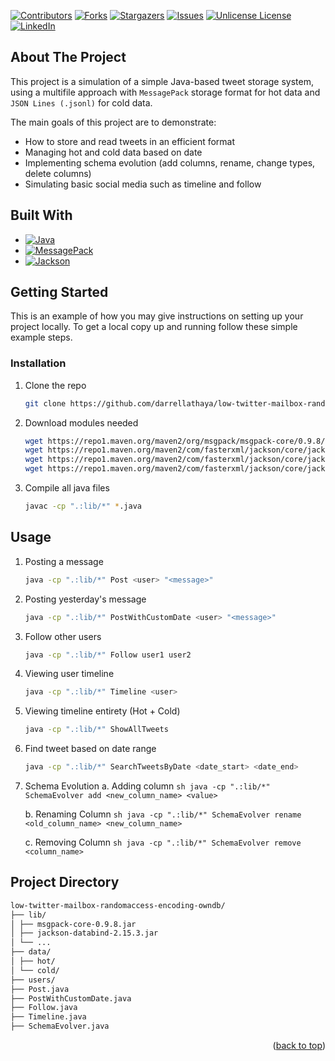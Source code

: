 <!-- Improved compatibility of back to top link: See: https://github.com/othneildrew/Best-README-Template/pull/73 -->
<a id="readme-top"></a>
<!--
*** Thanks for checking out the Best-README-Template. If you have a suggestion
*** that would make this better, please fork the repo and create a pull request
*** or simply open an issue with the tag "enhancement".
*** Don't forget to give the project a star!
*** Thanks again! Now go create something AMAZING! :D
-->



<!-- PROJECT SHIELDS -->
<!--
*** I'm using markdown "reference style" links for readability.
*** Reference links are enclosed in brackets [ ] instead of parentheses ( ).
*** See the bottom of this document for the declaration of the reference variables
*** for contributors-url, forks-url, etc. This is an optional, concise syntax you may use.
*** https://www.markdownguide.org/basic-syntax/#reference-style-links
-->
[![Contributors][contributors-shield]][contributors-url]
[![Forks][forks-shield]][forks-url]
[![Stargazers][stars-shield]][stars-url]
[![Issues][issues-shield]][issues-url]
[![Unlicense License][license-shield]][license-url]
[![LinkedIn][linkedin-shield]][linkedin-url]


<!-- ABOUT THE PROJECT -->
## About The Project

This project is a simulation of a simple Java-based tweet storage system, using a multifile approach with `MessagePack` storage format for hot data and `JSON Lines (.jsonl)` for cold data.

The main goals of this project are to demonstrate:
- How to store and read tweets in an efficient format
- Managing hot and cold data based on date
- Implementing schema evolution (add columns, rename, change types, delete columns)
- Simulating basic social media such as timeline and follow

<!-- BUILD -->
## Built With

* [![Java][Java.io]][Java-url]
* [![MessagePack][MsgPack.io]][MsgPack-url]
* [![Jackson][Jackson.io]][Jackson-url]


<!-- GETTING STARTED -->
## Getting Started
This is an example of how you may give instructions on setting up your project locally.
To get a local copy up and running follow these simple example steps.


<!-- INSTALLATION -->
### Installation
1. Clone the repo
   ```sh
   git clone https://github.com/darrellathaya/low-twitter-mailbox-randomaccess-encoding-owndb.git
   ```
2. Download modules needed
   ```sh
   wget https://repo1.maven.org/maven2/org/msgpack/msgpack-core/0.9.8/msgpack-core-0.9.8.jar
   wget https://repo1.maven.org/maven2/com/fasterxml/jackson/core/jackson-databind/2.15.3/jackson-databind-2.15.3.jar
   wget https://repo1.maven.org/maven2/com/fasterxml/jackson/core/jackson-core/2.15.3/jackson-core-2.15.3.jar
   wget https://repo1.maven.org/maven2/com/fasterxml/jackson/core/jackson-annotations/2.15.3/jackson-annotations-2.15.3.jar
   ```
3. Compile all java files
   ```sh
   javac -cp ".:lib/*" *.java
   ```

   
<!-- USAGE EXAMPLES -->
## Usage

1. Posting a message
   ```sh
   java -cp ".:lib/*" Post <user> "<message>"
   ```
   
2. Posting yesterday's message
   ```sh
   java -cp ".:lib/*" PostWithCustomDate <user> "<message>"
   ```

3. Follow other users
   ```sh
   java -cp ".:lib/*" Follow user1 user2
   ```
   
4. Viewing user timeline
   ```sh
   java -cp ".:lib/*" Timeline <user>
   ```
   
5. Viewing timeline entirety (Hot + Cold)
   ```sh
   java -cp ".:lib/*" ShowAllTweets
   ```

5. Find tweet based on date range
   ```sh
   java -cp ".:lib/*" SearchTweetsByDate <date_start> <date_end>
   ```

6. Schema Evolution
   a. Adding column
       ```sh
       java -cp ".:lib/*" SchemaEvolver add <new_column_name> <value>
       ```
   
   b. Renaming Column
       ```sh
       java -cp ".:lib/*" SchemaEvolver rename <old_column_name> <new_column_name>
       ```
   
    c. Removing Column
       ```sh
       java -cp ".:lib/*" SchemaEvolver remove <column_name>
       ```

<!-- DIRECTORY -->
## Project Directory
```sh
low-twitter-mailbox-randomaccess-encoding-owndb/
├── lib/
│ ├── msgpack-core-0.9.8.jar
│ ├── jackson-databind-2.15.3.jar
│ └── ...
├── data/
│ ├── hot/
│ └── cold/
├── users/
├── Post.java
├── PostWithCustomDate.java
├── Follow.java
├── Timeline.java
├── SchemaEvolver.java
```

<p align="right">(<a href="#readme-top">back to top</a>)</p>


<!-- MARKDOWN LINKS & IMAGES -->
<!-- https://www.markdownguide.org/basic-syntax/#reference-style-links -->
[contributors-shield]: https://img.shields.io/github/contributors/darrellathaya/Best-README-Template.svg?style=for-the-badge
[contributors-url]: https://github.com/darrellathaya/Best-README-Template/graphs/contributors
[forks-shield]: https://img.shields.io/github/forks/darrellathaya/Best-README-Template.svg?style=for-the-badge
[forks-url]: https://github.com/darrellathaya/Best-README-Template/network/members
[stars-shield]: https://img.shields.io/github/stars/darrellathaya/Best-README-Template.svg?style=for-the-badge
[stars-url]: https://github.com/darrellathaya/Best-README-Template/stargazers
[issues-shield]: https://img.shields.io/github/issues/darrellathaya/Best-README-Template.svg?style=for-the-badge
[issues-url]: https://github.com/darrellathaya/Best-README-Template/issues
[license-shield]: https://img.shields.io/github/license/darrellathaya/Best-README-Template.svg?style=for-the-badge
[license-url]: https://github.com/darrellathaya/Best-README-Template/blob/master/LICENSE.txt
[linkedin-shield]: https://img.shields.io/badge/-LinkedIn-black.svg?style=for-the-badge&logo=linkedin&colorB=555
[linkedin-url]: https://linkedin.com/in/darrellathaya
[product-screenshot]: images/screenshot.png
[Java.io]: https://img.shields.io/badge/Java-ED8B00?style=for-the-badge&logo=openjdk&logoColor=white
[MsgPack.io]: https://img.shields.io/badge/MessagePack-000000?style=for-the-badge&logo=data:image/svg+xml;base64,PHN2ZyB4bWxucz0iaHR0cDovL3d3dy53My5vcmcvMjAwMC9zdmciICB3aWR0aD0iMjQiIGhlaWdodD0iMjQiPjxwYXRoIGQ9Ik0xMiAyYTkgOSAwIDEgMCAwIDE4IDkgOSAwIDAgMCAwLTE4em0xIDEzSDExdi0yaDJ2MnptMC00SDExVjZoMnY1eiIvPjwvc3ZnPg==
[Jackson.io]: https://img.shields.io/badge/Jackson-2F3134?style=for-the-badge&logo=jackson&logoColor=white
[Java-url]: https://www.java.com/
[MsgPack-url]: https://msgpack.org/
[Jackson-url]: https://github.com/FasterXML/jackson
